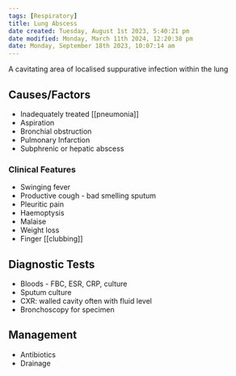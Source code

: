 ```yaml
---
tags: [Respiratory]
title: Lung Abscess
date created: Tuesday, August 1st 2023, 5:40:21 pm
date modified: Monday, March 11th 2024, 12:20:38 pm
date: Monday, September 18th 2023, 10:07:14 am
---
```



A cavitating area of localised suppurative infection within the lung

## Causes/Factors

- Inadequately treated [[pneumonia]]
- Aspiration
- Bronchial obstruction
- Pulmonary Infarction
- Subphrenic or hepatic abscess

### Clinical Features

- Swinging fever
- Productive cough - bad smelling sputum
- Pleuritic pain
- Haemoptysis
- Malaise
- Weight loss
- Finger [[clubbing]]

## Diagnostic Tests

- Bloods - FBC, ESR, CRP, culture
- Sputum culture
- CXR: walled cavity often with fluid level
- Bronchoscopy for specimen

## Management

- Antibiotics
- Drainage
